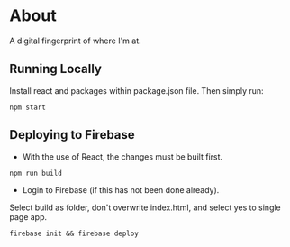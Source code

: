 # About

A digital fingerprint of where I'm at.

## Running Locally

Install react and packages within package.json file. Then simply run:

```shell
npm start
```

## Deploying to Firebase

- With the use of React, the changes must be built first.

```shell
npm run build
```

- Login to Firebase (if this has not been done already).

Select build as folder, don't overwrite index.html, and select yes to single page app.

```shell
firebase init && firebase deploy
```
